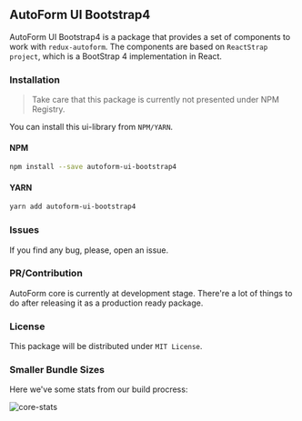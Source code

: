 ## AutoForm UI Bootstrap4

AutoForm UI Bootstrap4 is a package that provides a set of components to work with `redux-autoform`. The components are based on `ReactStrap project`, which is a BootStrap 4 implementation in React.

### Installation

> Take care that this package is currently not presented under NPM Registry.

You can install this ui-library from `NPM/YARN`.

#### NPM

```bash
npm install --save autoform-ui-bootstrap4
```

#### YARN

```bash
yarn add autoform-ui-bootstrap4
```

### Issues

If you find any bug, please, open an issue.

### PR/Contribution

AutoForm core is currently at development stage. There're a lot of things to do after releasing it as a production ready package.

### License

This package will be distributed under `MIT License`.

### Smaller Bundle Sizes

Here we've some stats from our build procress:

![core-stats](https://raw.githubusercontent.com/JonatanSalas/autoform-next/master/art/autoform-ui-bootstrap4.png)
